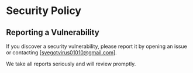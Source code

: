 # Security Policy

## Reporting a Vulnerability
If you discover a security vulnerability, please report it by opening an issue or contacting [syegotvirus01010@gmail.com].

We take all reports seriously and will review promptly.
